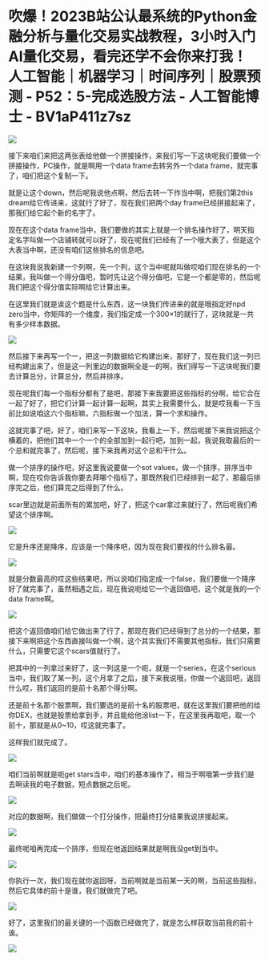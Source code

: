 # 吹爆！2023B站公认最系统的Python金融分析与量化交易实战教程，3小时入门AI量化交易，看完还学不会你来打我！人工智能｜机器学习｜时间序列｜股票预测 - P52：5-完成选股方法 - 人工智能博士 - BV1aP411z7sz

![](img/c6b5ab41c40afda4501431380cd87348_0.png)

接下来咱们来把这两张表给他做一个拼接操作，来我们写一下这块呢我们要做一个拼接操作，PC操作，就是啊用一个data frame去转另外一个data frame，就完事了，咱们把这个复制一下。

就是让这个down，然后呢我说他点啊，然后去转一下作当中啊，把我们第2this dream给它传进来，这就行了好了，现在我们把两个day frame已经拼接起来了，那我们给它起个新的名字了。

现在在这个data frame当中，我们要做的其实上就是一个排名操作好了，明天指定名字叫做一个店铺转就可以好了，现在呢我们已经有了一个哦大表了，但是这个大表当中啊，还没有咱们这些排名的信息吧。

在这块我说我新建一个列啊，先一个列，这个当中呢就叫做哎咱们现在排名的一个结果，我叫做一个得分值吧，暂时先让这个得分值吧，它是一个都是零的，然后呢我们把这个得分值实际啊给它计算出来。

在这里我们就是诶这个题是什么东西，这一块我们传进来的就是哦指定好npd zero当中，你矩阵的一个维度，我们指定成一个300×1的就行了，这块就是一共有多少样本数据。



![](img/c6b5ab41c40afda4501431380cd87348_2.png)

然后接下来再写一个一，把这一列数据给它构建出来，那好了，现在我们这一列已经构建出来了，但是这一列里边的数据啊全是一的啊，我们得写一下这块呢我们要去计算总分，计算总分，然后并排序。

现在呢我们每一个指标分都有了是吧，那接下来我要把这些指标的分啊，给它合在一起了好了，把它们计算一起计算一起啊，其实上我需要什么，就是哎我看一下当前比如说咱这六个指标嘛，六指标做一个加法，算一个求和操作。

这就完事了吧，好了，咱们来写一下这块，我看上一下，然后呢接下来我说把这个横着的，把他们其中一个一个的全部加到一起行吧，加到一起，我说我取最后的一个总和就完事了，然后呢，接下来我再对这个总和干什么。

做一个排序的操作吧，好这里我说要做一个sot values，做一个排序，排序当中啊，现在哎你告诉我你要去拜哪个指标了，那既然我们已经排到一起了，那最后排序完之后，他们算完之后得到了什么。

scar里边就是前面所有的累加吧，好了，把这个car拿过来就行了，然后呢我们希望这个排序啊。

![](img/c6b5ab41c40afda4501431380cd87348_4.png)

它是升序还是降序，应该是一个降序吧，因为现在我们要找的什么排名最。

![](img/c6b5ab41c40afda4501431380cd87348_6.png)

就是分数最高的哎这些结果吧，所以说咱们指定成一个false，我们要做一个降序好了就完事了，虽然相遇之后，现在我说呃给它一个返回值吧，这个就是我的一个data frame啊。



![](img/c6b5ab41c40afda4501431380cd87348_8.png)

把这个返回值咱们给它做出来了行了，那现在我们已经得到了总分的一个结果，那接下来啊把这个东西直接叫做一个啊，这个其实我们不需要其他指标，我们只需要什么，只需要它这个scars值就行了。

把其中的一列拿过来好了，这一列这是一个呃，就是一个series，在这个serious当中，我们取了某一列，这个月拿了之后，接下来我说哦，你做一个返回吧，返回什么哎，我们返回的是前十名那个得分啊。

还是前十名那个股票啊，我们要选的是前十名的股票吧，就在这里我们要把他的给你DEX，也就是股票给拿到手，并且能给他涂list一下，在这里我再取吧，取一个前十，那就是从0~10，哎这就完事了。

这样我们就完成了。

![](img/c6b5ab41c40afda4501431380cd87348_10.png)

咱们当前啊就是呃get stars当中，咱们的基本操作了，相当于啊哦第一步我们是去啊读我的电子数据，短点数据之后呢。



![](img/c6b5ab41c40afda4501431380cd87348_12.png)

对应的数据啊，我们做做一个打分操作，把最终打分结果我说拼接起来。

![](img/c6b5ab41c40afda4501431380cd87348_14.png)

最终呢咱再完成一个排序，但现在他返回结果就是啊我没get到当中。

![](img/c6b5ab41c40afda4501431380cd87348_16.png)

你执行一次，我们现在就你返回呀，当前啊就是当前某一天的啊，当前这些指标，然后它具体的前十是谁，我们就做完了吧。



![](img/c6b5ab41c40afda4501431380cd87348_18.png)

好了，这里我们的最关键的一个函数已经做完了，就是怎么样获取当前我的前十诶。

![](img/c6b5ab41c40afda4501431380cd87348_20.png)
